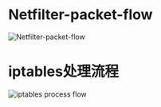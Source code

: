 # Netfilter-packet-flow
![Netfilter-packet-flow](https://upload.wikimedia.org/wikipedia/commons/3/37/Netfilter-packet-flow.svg)

# iptables处理流程
![iptables process flow](https://s3.amazonaws.com/cp-s3/wp-content/uploads/2015/09/08085516/iptables-Flowchart.jpg)
